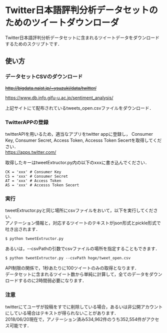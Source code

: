# Twitter日本語評判分析データセットのためのツイートダウンローダ  

Twitter日本語評判分析データセットに含まれるツイートデータをダウンロードするためのスクリプトです．

## 使い方
### データセットCSVのダウンロード
~~http://bigdata.naist.jp/~ysuzuki/data/twitter/~~

https://www.db.info.gifu-u.ac.jp/sentiment_analysis/

上記サイトにて配布されているtweets_open.csvファイルをダウンロード．

### TwitterAPPの登録
twitterAPIを用いるため，適当なアプリをtwitter appに登録し，
Consumer Key, Consumer Secret, Access Token, Accesss Token Secertを取得してください．  
https://apps.twitter.com/  

取得したキーはtweetExtructor.py内の以下のxxxに書き込んでください．  
```
CK = 'xxx' # Consumer Key
CS = 'xxx' # Consumer Secret
AT = 'xxx' # Access Token
AS = 'xxx' # Accesss Token Secert
```
  

### 実行
tweetExtructor.pyと同じ場所にcsvファイルをおいて，以下を実行してください．  
アノテーション情報と，対応するツイートのテキストがjson形式とpickle形式で吐き出されます．  
```
$ python tweetExtructor.py
```

あるいは，--csvPathの引数でcsvファイルの場所を指定することもできます．  

```
$ python tweetExtructor.py --csvPath hoge/tweet_open.csv
```

API制限の関係で，1秒あたりに100ツイートのみの取得となります．  
データセットに含まれるツイート数から単純に計算して，全てのデータをダウンロードするのに2時間弱必要になります．  

### 注意
twitterにてユーザが投稿をすでに削除している場合，あるいは非公開アカウントにしている場合はテキストが得られないことがあります．  
2018/06/20現在で，アノテーション済み534,962件のうち352,554件がアクセス可能です．
